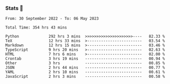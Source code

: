 ### Stats 👋
<!--START_SECTION:waka-->

```text
From: 30 September 2022 - To: 06 May 2023

Total Time: 354 hrs 43 mins

Python             292 hrs 3 mins  >>>>>>>>>>>>>>>>>>>>>----   82.33 %
TeX                12 hrs 33 mins  >------------------------   03.54 %
Markdown           12 hrs 15 mins  >------------------------   03.46 %
TypeScript         9 hrs 20 mins   >------------------------   02.63 %
HTML               7 hrs 6 mins    >------------------------   02.00 %
Crontab            3 hrs 19 mins   -------------------------   00.94 %
Other              3 hrs           -------------------------   00.85 %
JSON               2 hrs 44 mins   -------------------------   00.77 %
YAML               2 hrs 10 mins   -------------------------   00.61 %
JavaScript         2 hrs 3 mins    -------------------------   00.58 %
```

<!--END_SECTION:waka-->

<!--
**buhaytza2005/buhaytza2005** is a ✨ _special_ ✨ repository because its `README.md` (this file) appears on your GitHub profile.

Here are some ideas to get you started:

- 🔭 I’m currently working on ...
- 🌱 I’m currently learning ...
- 👯 I’m looking to collaborate on ...
- 🤔 I’m looking for help with ...
- 💬 Ask me about ...
- 📫 How to reach me: ...
- 😄 Pronouns: ...
- ⚡ Fun fact: ...
-->


